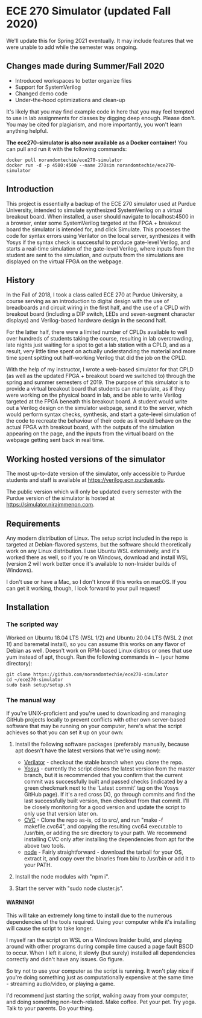 # ECE 270 Simulator (updated Fall 2020)

We'll update this for Spring 2021 eventually.  It may include features that we were unable to add while the semester was ongoing.

## Changes made during Summer/Fall 2020
- Introduced workspaces to better organize files  
- Support for SystemVerilog  
- Changed demo code  
- Under-the-hood optimizations and clean-up

It's likely that you may find example code in here that you may feel tempted to use in lab assignments for classes by digging deep enough.  Please don't.  You may be cited for plagiarism, and more importantly, you won't learn anything helpful.

**The ece270-simulator is also now available as a Docker container!**  You can pull and run it with the following commands:
```
docker pull norandomtechie/ece270-simulator
docker run -d -p 4500:4500 --name 270sim norandomtechie/ece270-simulator
```

## Introduction
This project is essentially a backup of the ECE 270 simulator used at Purdue University, intended to simulate synthesized SystemVerilog on a virtual breakout board.  When installed, a user should navigate to localhost:4500 in a browser, enter some SystemVerilog targeted at the FPGA + breakout board the simulator is intended for, and click Simulate.  This processes the code for syntax errors using Verilator on the local server, synthesizes it with Yosys if the syntax check is successful to produce gate-level Verilog, and starts a real-time simulation of the gate-level Verilog, where inputs from the student are sent to the simulation, and outputs from the simulations are displayed on the virtual FPGA on the webpage.

## History
In the Fall of 2018, I took a class called ECE 270 at Purdue University, a course serving as an introduction to digital design with the use of breadboards and circuit wiring in the first half, and the use of a CPLD with breakout board (including a DIP switch, LEDs and seven-segment character displays) and Verilog-based hardware design in the second half.  

For the latter half, there were a limited number of CPLDs available to well over hundreds of students taking the course, resulting in lab overcrowding, late nights just waiting for a spot to get a lab station with a CPLD, and as a result, very little time spent on actually understanding the material and more time spent spitting out half-working Verilog that did the job on the CPLD.

With the help of my instructor, I wrote a web-based simulator for that CPLD (as well as the updated FPGA + breakout board we switched to) through the spring and summer semesters of 2019.  The purpose of this simulator is to provide a virtual breakout board that students can manipulate, as if they were working on the physical board in lab, and be able to write Verilog targeted at the FPGA beneath this breakout board.  A student would write out a Verilog design on the simulator webpage, send it to the server, which would perform syntax checks, synthesis, and start a gate-level simulation of the code to recreate the behaviour of their code as it would behave on the actual FPGA with breakout board, with the outputs of the simulation appearing on the page, and the inputs from the virtual board on the webpage getting sent back in real time.

## Working hosted versions of the simulator
The most up-to-date version of the simulator, only accessible to Purdue students and staff is available at https://verilog.ecn.purdue.edu.

The public version which will only be updated every semester with the Purdue version of the simulator is hosted at https://simulator.nirajmmenon.com.

## Requirements
Any modern distribution of Linux.  The setup script included in the repo is targeted at Debian-flavored systems, but the software should theoretically work on any Linux distribution.  I use Ubuntu WSL extensively, and it's worked there as well, so if you're on Windows, download and install WSL (version 2 will work better once it's available to non-Insider builds of Windows).

I don't use or have a Mac, so I don't know if this works on macOS.  If you can get it working, though, I look forward to your pull request!

## Installation
### The scripted way
Worked on Ubuntu 18.04 LTS (WSL 1/2) and Ubuntu 20.04 LTS (WSL 2 (not 1!) and baremetal install), so you can assume this works on any flavor of Debian as well.  Doesn't work on RPM-based Linux distros or ones that use yum instead of apt, though.  Run the following commands in ~ (your home directory):

```
git clone https://github.com/norandomtechie/ece270-simulator
cd ~/ece270-simulator
sudo bash setup/setup.sh
```

### The manual way
If you're UNIX-proficient and you're used to downloading and managing GitHub projects locally to prevent conflicts with other own server-based software that may be running on your computer, here's what the script achieves so that you can set it up on your own:  
  
1. Install the following software packages (preferably manually, because apt doesn't have the latest versions that we're using now):
    - [Verilator](https://github.com/verilator/verilator) - checkout the stable branch when you clone the repo.
    - [Yosys](https://github.com/YosysHQ/yosys) - currently the script clones the latest version from the master branch, but it is recommended that you confirm that the current commit was successfully built and passed checks (indicated by a green checkmark next to the 'Latest commit' tag on the Yosys GitHub page).  If it's a red cross (X), go through commits and find the last successfully built version, then checkout from that commit.  I'll be closely monitoring for a good version and update the script to only use that version later on.
    - [CVC](https://github.com/CambridgeHackers/open-src-cvc) - Clone the repo as-is, cd to src/, and run "make -f makefile.cvc64", and copying the resulting cvc64 executable to /usr/bin, or adding the src directory to your path.  We recommend installing CVC only after installing the dependencies from apt for the above two tools.
    - [node](https://nodejs.org/en/download) - Fairly straightforward - download the tarball for your OS, extract it, and copy over the binaries from bin/ to /usr/bin or add it to your PATH.

2. Install the node modules with "npm i".  

3. Start the server with "sudo node cluster.js".  

#### WARNING!
This will take an extremely long time to install due to the numerous dependencies of the tools required.  Using your computer while it's installing will cause the script to take longer.  

I myself ran the script on WSL on a Windows Insider build, and playing around with other programs during compile time caused a page fault BSOD to occur.  When I left it alone, it slowly (but surely) installed all dependencies correctly and didn't have any issues.  Go figure.

So try not to use your computer as the script is running.  It won't play nice if you're doing something just as computationally expensive at the same time - streaming audio/video, or playing a game.  

I'd recommend just starting the script, walking away from your computer, and doing something non-tech-related.  Make coffee.  Pet your pet.  Try yoga.  Talk to your parents.  Do your thing.
